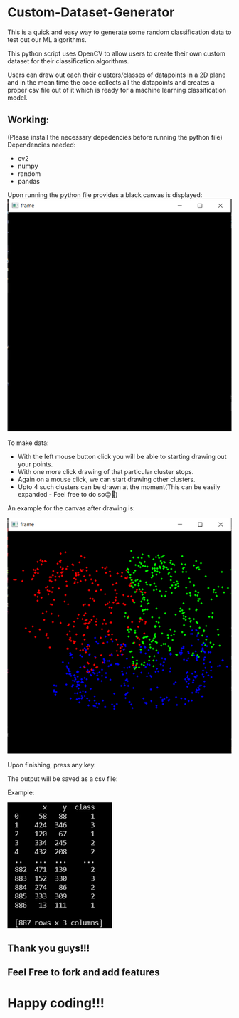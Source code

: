 # Custom-Dataset-Generator
This is a quick and easy way to generate some random classification data to test out our ML algorithms.

This python script  uses OpenCV to allow users to create their own custom dataset for their classification algorithms.

Users can draw out each their clusters/classes of datapoints in a 2D plane and in the mean time the code collects all the datapoints and creates a proper csv file out of it which is ready for a machine learning classification model.

## Working:
(Please install the necessary depedencies before running the python file)
Dependencies needed:
* cv2
* numpy 
* random
* pandas

Upon running the python file provides a black canvas is displayed:
![canvas](initial.png)

To make data:
* With the left mouse button click you will be able to starting drawing out your points.
* With one more click drawing of that particular cluster stops.
* Again on a mouse click, we can start drawing other clusters.
* Upto 4 such clusters can be drawn at the moment(This can be easily expanded - Feel free to do so😊🙂)

An example for the canvas after drawing is:

![drawn](drawn.png)

Upon finishing, press any key.

The output will be saved as a csv file:

Example:

![data](outputdf.png)

## Thank you guys!!!
## Feel Free to fork and add features
# Happy coding!!!

